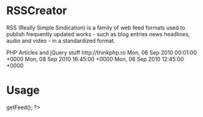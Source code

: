 RSSCreator
==========

   RSS (Really Simple Sindication) is a family of web feed formats 
   used to publish frequently updated works - such as blog entries
   news headlines, audio and video - in a standardized format.

   <?xml version="1.0" encoding="UTF-8" ?>
   <rss version="2.0">
   <channel>
	<title>RSS Title</title>
	<description>PHP Articles and jQuery stuff</description>
	<link>http://thinkphp.ro</link>
	<lastBuildDate>Mon, 06 Sep 2010 00:01:00 +0000</lastBuildDate>
	<pubDate>Mon, 08 Sep 2010 16:45:00 +0000</pubDate>
	<item>
		<title></title>
		<description></description>
		<link></link>
		<guid></guid>
		<pubDate>Mon, 06 Sep 2010 12:45:00 +0000 </pubDate>
	</item>
   </channel>
   </rss>

Usage
=====

   <?php

     //include class dbconnect
     require_once('db.class.php');

     //include class rss
     require_once('rss.class.php');

     //will be outputting an RSS+XML document
     header("Content-Type: application/rss+xml");

     //instantiate the object ....create an object 
     $rss = new RSS('My RSS Adrian Statescu','http://thinkphp.ro','PHP Articles and MooTools Stuff');

     //call the method getFeed() that will return the actual RSS 
     //feed once it has been constructed in the class,
     //so, perform an echo on the return value to write the data
     echo$rss->getFeed();

   ?>